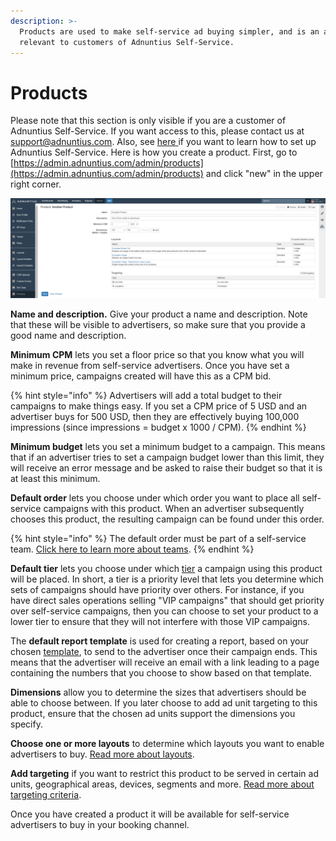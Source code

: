 ```yaml
---
description: >-
  Products are used to make self-service ad buying simpler, and is an admin tool
  relevant to customers of Adnuntius Self-Service.
---
```


# Products

Please note that this section is only visible if you are a customer of Adnuntius Self-Service. If you want access to this, please contact us at [support@adnuntius.com](mailto:support@adnuntius.com). Also, see [here ](../../../onboarding-guides/adnuntius-self-service/)if you want to learn how to set up Adnuntius Self-Service. Here is how you create a product. First, go to [https://admin.adnuntius.com/admin/products](https://admin.adnuntius.com/admin/products) and click "new" in the upper right corner. 

![Example product.](../../../.gitbook/assets/20200701-products.png)

**Name and description.** Give your product a name and description. Note that these will be visible to advertisers, so make sure that you provide a good name and description. 

**Minimum CPM** lets you set a floor price so that you know what you will make in revenue from self-service advertisers. Once you have set a minimum price, campaigns created will have this as a CPM bid. 

{% hint style="info" %}
Advertisers will add a total budget to their campaigns to make things easy. If you set a CPM price of 5 USD and an advertiser buys for 500 USD, then they are effectively buying 100,000 impressions \(since impressions = budget x 1000 / CPM\).
{% endhint %}

**Minimum budget** lets you set a minimum budget to a campaign. This means that if an advertiser tries to set a campaign budget lower than this limit, they will receive an error message and be asked to raise their budget so that it is at least this minimum. 

**Default order** lets you choose under which order you want to place all self-service campaigns with this product. When an advertiser subsequently chooses this product, the resulting campaign can be found under this order. 

{% hint style="info" %}
The default order must be part of a self-service team. [Click here to learn more about teams](users-teams-and-roles.md).
{% endhint %}

**Default tier** lets you choose under which [tier](tiers.md) a campaign using this product will be placed. In short, a tier is a priority level that lets you determine which sets of campaigns should have priority over others. For instance, if you have direct sales operations selling "VIP campaigns" that should get priority over self-service campaigns, then you can choose to set your product to a lower tier to ensure that they will not interfere with those VIP campaigns. 

The **default report template** is used for creating a report, based on your chosen [template](../reports/reports-templates-and-schedules.md), to send to the advertiser once their campaign ends. This means that the advertiser will receive an email with a link leading to a page containing the numbers that you choose to show based on that template.

**Dimensions** allow you to determine the sizes that advertisers should be able to choose between. If you later choose to add ad unit targeting to this product, ensure that the chosen ad units support the dimensions you specify. 

**Choose one or more layouts** to determine which layouts you want to enable advertisers to buy. [Read more about layouts](layouts.md). 

**Add targeting** if you want to restrict this product to be served in certain ad units, geographical areas, devices, segments and more. [Read more about targeting criteria](../advertising/targeting.md). 

Once you have created a product it will be available for self-service advertisers to buy in your booking channel. 

